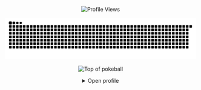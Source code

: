 <p align = "center">
	<img src = "https://komarev.com/ghpvc/?username=10kartik&style=plastic&color=blueviolet" alt = "Profile Views"/>
</p>
<p align = "center">
	<img src = "https://github.com/7oSkaaa/7oSkaaa/blob/output/github-contribution-grid-snake.svg?" alt = "Snake Game"/>
</p>

<div align="center">


![Top of pokeball](https://user-images.githubusercontent.com/44261381/209363264-ac854d3c-2cc2-44c4-928e-8a08d1013f46.png)

<details>
<summary>Open profile</summary>

<br>
<div>
  <div align=center>
      <img height="200" alt="Avatar photo of KK10" src="https://github.com/10kartik/10kartik/assets/99239411/21742f3f-d9a7-4a53-8530-7d20d51e03a9" alt="Avatar photo of KK10">
  </div>
  <div align=center>
      <a href="https://git.io/typing-svg"><img src="https://readme-typing-svg.demolab.com/?font=VT323&size=35&duration=3500&pause=300&color=6A0572&center=true&vCenter=true&width=500&lines=Hey%2C+I+am+Kartik;Welcome+to+My+GitHub+Profile;Inquisitive+and+Curious+by+nature;Software+and+Computer+Engineer;Backend+and+iOS+Developer;CS2+and+Football+Lover;Hardworking+and+Ambitious;Gym+Freak;Music+and+Programming+Lover" alt="Typing SVG" /></a>
  </div>
</div>

<details>
<summary>About me</summary>

[//]: # (You must have a lf before the markdown element when inside a block for it to work: https://stackoverflow.com/questions/29368902/how-can-i-wrap-my-markdown-in-an-html-div)

<div align="left">

\`\`\`js
/**
 *   ▄▄▄▄▄▄▄▄▄▄▄  ▄▄▄▄▄▄▄▄▄▄▄  ▄▄       ▄▄  ▄▄▄▄▄▄▄▄▄▄▄  ▄▄▄▄▄▄▄▄▄▄▄ 
 *  ▐░░░░░░░░░░░▌▐░░░░░░░░░░░▌▐░░▌     ▐░░▌▐░░░░░░░░░░░▌▐░░░░░░░░░░░▌
 *  ▐░█▀▀▀▀▀▀▀█░▌▐░█▀▀▀▀▀▀▀█░▌▐░▌░▌   ▐░▐░▌▐░█▀▀▀▀▀▀▀█░▌▐░█▀▀▀▀▀▀▀▀▀ 
 *  ▐░▌       ▐░▌▐░▌       ▐░▌▐░▌▐░▌ ▐░▌▐░▌▐░▌       ▐░▌▐░▌          
 *  ▐░█▄▄▄▄▄▄▄█░▌▐░█▄▄▄▄▄▄▄█░▌▐░▌ ▐░▐░▌ ▐░▌▐░█▄▄▄▄▄▄▄█░▌▐░█▄▄▄▄▄▄▄▄▄ 
 *  ▐░░░░░░░░░░░▌▐░░░░░░░░░░░▌▐░▌  ▐░▌  ▐░▌▐░░░░░░░░░░░▌▐░░░░░░░░░░░▌
 *  ▐░█▀▀▀▀▀▀▀█░▌▐░█▀▀▀▀█░█▀▀ ▐░▌   ▀   ▐░▌▐░█▀▀▀▀▀▀▀█░▌ ▀▀▀▀▀▀▀▀▀█░▌
 *  ▐░▌       ▐░▌▐░▌     ▐░▌  ▐░▌       ▐░▌▐░▌       ▐░▌          ▐░▌
 *  ▐░▌       ▐░▌▐░▌      ▐░▌ ▐░▌       ▐░▌▐░▌       ▐░▌ ▄▄▄▄▄▄▄▄▄█░▌
 *  ▐░▌       ▐░▌▐░▌       ▐░▌▐░▌       ▐░▌▐░▌       ▐░▌▐░░░░░░░░░░░▌
 *   ▀         ▀  ▀         ▀  ▀         ▀  ▀         ▀  ▀▀▀▀▀▀▀▀▀▀▀ 
 *
 * ◤▐█☠█▒ [BOOTING PERSONAL MODULE: ARMAS_V2] ▒█☠█▌◢
 *
 * 🧬 @meta.origin        :: "Timișoara_Sector_300282"
 * 🈳 @meta.language      :: ["Romanian", "English"]
 * ⚙️  @meta.role          :: "Cyberpunk Full-Stack Engineer"
 * 🧪 @meta.stack         :: ["JS", "PHP", "Node", "React", "SQL", "UEFN", "FiveM"]
 * 🧠 @meta.interests     :: ["Hacking logic", "AI automata", "System design"]
 * 🎧 @meta.habits        :: ["Late-night debugging", "Looping synthwave", "Scripting dreams"]
 * 🎓 @meta.education     :: "Self-forged + Formal BSc in Informatics"
 * 🤝 @meta.alliance      :: "Open to mission-critical collabs"
 * 🧬 @meta.quirks        :: ["Perfectionist", "No sleep 'til deploy"]
 *
 * ⚠️  @trigger.onBug()       => [ENGAGE DEEP SCAN 🔍] → 💀 ELIMINATE THREAT
 * ✅  @return INITIATE        => { ARMAS_CORE: "🟢 ONLINE" }
 *
 * 🧾 [SYS.LOG :: MODULE ARMAS_V2 BOOT COMPLETE ✓]
 */
\`\`\`

</div>

</details>

<details>
<summary>Tools</summary>
<div>
  <p style="display: inline-block;" align="center">
    <kbd>
      <kbd>Programming Languages</kbd>
      <br><br>
      <img width="30px" src="https://cdn.jsdelivr.net/gh/devicons/devicon/icons/cplusplus/cplusplus-original.svg" alt="cpp" title="C++" /> 
      <img width="30px" src="https://cdn.jsdelivr.net/gh/devicons/devicon/icons/javascript/javascript-original.svg" alt="js" title="Javascript"/> 
      <img width="30px" src="https://cdn.jsdelivr.net/gh/devicons/devicon/icons/python/python-original.svg" alt="py" title="Python"/> 
      <img width="30" src="https://user-images.githubusercontent.com/25181517/121405384-444d7300-c95d-11eb-959f-913020d3bf90.png" alt="C#" title="C#"/>
    </kbd>
    <kbd>
      <kbd>Back-end</kbd>
      <br><br>
      <img width="30px" src="https://cdn.jsdelivr.net/gh/devicons/devicon/icons/nodejs/nodejs-original.svg" alt="nodejs" title="Node.js"/>
      <img width="30px" src="https://cdn.jsdelivr.net/gh/devicons/devicon/icons/express/express-original-wordmark.svg" alt="express" title="Express Server"/>
      <img width="30px" src="https://github.com/devicons/devicon/blob/v2.15.1/icons/django/django-plain-wordmark.svg" alt="django" title="Django"/>
      <img width="30px" src="https://user-images.githubusercontent.com/25181517/192107858-fe19f043-c502-4009-8c47-476fc89718ad.png" alt="rest" title="REST API"/>
      <img width="30" src="https://user-images.githubusercontent.com/25181517/187070862-03888f18-2e63-4332-95fb-3ba4f2708e59.png" alt="websocket" title="Websocket"/>
      <img width="30" src="https://user-images.githubusercontent.com/25181517/192107856-aa92c8b1-b615-47c3-9141-ed0d29a90239.png" alt="GraphQL" title="GraphQL"/>
      <img width="30" src="https://user-images.githubusercontent.com/25181517/186711335-a3729606-5a78-4496-9a36-06efcc74f800.png" alt="Swagger" title="Swagger"/>
      <img width="30" src="https://user-images.githubusercontent.com/25181517/201476472-d2f5f644-cfc9-43e5-96d3-c8f40f18b5cb.png" alt="Chai" title="Chai"/>
      <img width="30" src="https://user-images.githubusercontent.com/25181517/201476630-f47cfff6-fdee-4ee1-9092-1793b71b1ca3.png" alt="Mocha" title="Mocha"/>
    </kbd>
    <kbd>
      <kbd>Mobile</kbd>
      <br><br>
      <img width="30px" src="https://github.com/devicons/devicon/blob/v2.15.1/icons/swift/swift-original.svg" alt="swift" title="SwiftUI"/>
    </kbd>
    <kbd>
      <kbd>Front-end</kbd>
      <br><br>
      <img width="30px" src="https://cdn.jsdelivr.net/gh/devicons/devicon/icons/html5/html5-original.svg" alt="html" title="HTML"/> 
      <img width="30px" src="https://cdn.jsdelivr.net/gh/devicons/devicon/icons/css3/css3-plain-wordmark.svg" alt="css" title="CSS"/>  
      <img width="30px" src="https://cdn.jsdelivr.net/gh/devicons/devicon/icons/react/react-original.svg" alt="react" title="Reactjs"/>
    </kbd>
    <kbd>
      <kbd>Database</kbd>
      <br><br>
      <img width="30px" src="https://cdn.jsdelivr.net/gh/devicons/devicon/icons/mysql/mysql-plain.svg" alt="mysql" title="MySQL"/>
      <img width="30px" src="https://cdn.jsdelivr.net/gh/devicons/devicon/icons/postgresql/postgresql-original.svg" alt="postgres" title="Postgres SQL"/>
      <img width="30px" src="https://cdn.jsdelivr.net/gh/devicons/devicon/icons/mongodb/mongodb-plain.svg" alt="mongodb" title="Mongo DB"/>
      <img width="30px" src="https://www.vectorlogo.zone/logos/memcached/memcached-icon.svg" alt="memcached" title="Memcached"/>
      <img width="30px" src="https://cdn.jsdelivr.net/gh/devicons/devicon/icons/redis/redis-original.svg" alt="redis" title="Redis"/>
      <img width="30px" src="https://www.vectorlogo.zone/logos/rabbitmq/rabbitmq-icon.svg" alt="rabbitmq" title="RabbitMQ"/>
    </kbd>
    <br><br>
    <kbd>
      <kbd>Automation, Data Science & AI</kbd>
      <br><br>
      <img width="30" src="https://github.com/marwin1991/profile-technology-icons/assets/136815194/ab742751-b55b-43d7-8f49-9a67e293f67c" alt="Puppeteer" title="Puppeteer"/>
      <img width="30" src="https://seeklogo.com/images/P/playwright-logo-22FA8B9E63-seeklogo.com.png" alt="Playwright" title="Playwright"/>
      <img width="30" src="https://logodix.com/logo/2116220.jpg" alt="appium" title="Appium"/>
      <img width="30px" src="https://cdn.jsdelivr.net/gh/devicons/devicon/icons/numpy/numpy-original.svg" alt="numpy" title="Numpy"/>
      <img width="30px" src="https://cdn.jsdelivr.net/gh/devicons/devicon/icons/pandas/pandas-original.svg" alt="pandas" title="Pandas"/>
      <img width="30px" src="https://freelogopng.com/images/all_img/1681038242chatgpt-logo-png.png" alt="chatgpt" title="Chat GPT"/>
      <img width="30px" src="https://seeklogo.com/images/S/stability-ai-logo-39727290FE-seeklogo.com.png" alt="stablediffusion" title="Stable Diffusion"/>
    </kbd>
    <kbd>
      <kbd>Operating System, Networking & Deployment</kbd>
      <br><br>
      <img width="30" src="https://user-images.githubusercontent.com/25181517/117269608-b7dcfb80-ae58-11eb-8e66-6cc8753553f0.png" alt="Android" title="Android"/>
      <img width="30" src="https://user-images.githubusercontent.com/25181517/121406611-a8246b80-c95e-11eb-9b11-b771486377f6.png" alt="iOS" title="iOS"/>
      <img width="30" src="https://user-images.githubusercontent.com/25181517/186884150-05e9ff6d-340e-4802-9533-2c3f02363ee3.png" alt="Windows" title="Windows"/>
      <img width="30" src="https://user-images.githubusercontent.com/25181517/186884152-ae609cca-8cf1-4175-8d60-1ce1fa078ca2.png" alt="macOS" title="macOS"/>
      <img width="30" src="https://github.com/marwin1991/profile-technology-icons/assets/76662862/2481dc48-be6b-4ebb-9e8c-3b957efe69fa" alt="Linux" title="Linux"/>
      <img width="30" src="https://user-images.githubusercontent.com/25181517/183896132-54262f2e-6d98-41e3-8888-e40ab5a17326.png" alt="AWS" title="AWS"/>
      <img width="30" src="https://user-images.githubusercontent.com/25181517/183345125-9a7cd2e6-6ad6-436f-8490-44c903bef84c.png" alt="Nginx" title="Nginx"/>
      <img width="30px" src="https://cdn.jsdelivr.net/gh/devicons/devicon/icons/git/git-plain.svg" alt="git" title="git" />
      <img width="30px" src="https://cdn.jsdelivr.net/gh/devicons/devicon/icons/docker/docker-plain.svg" alt="docker" title="Docker"/>
      <img width="30px" src="https://icon.icepanel.io/Technology/svg/GitHub-Actions.svg" alt="githubactions" title="Github Actions"/>
    </kbd>
    <kbd>
      <kbd>Terminal Scripts</kbd>
      <br><br>
      <img width="30px" src="https://cdn.jsdelivr.net/gh/devicons/devicon/icons/bash/bash-original.svg" alt="bash" title="bash"/>
      <img width="30px" src="https://cdn.jsdelivr.net/gh/devicons/devicon/icons/vim/vim-original.svg" alt="vim" title="Vim"/>
    </kbd>
    <kbd>
      <kbd>Tools</kbd>
      <br><br>
      <img width="30" src="https://user-images.githubusercontent.com/25181517/186711578-bf30cb30-40b7-4b45-95a5-bdf837c372e7.png" alt="Xcode" title="Xcode"/>
      <img width="30px" src="https://cdn.jsdelivr.net/gh/devicons/devicon/icons/vscode/vscode-original.svg"  alt="VSCode" title="VS Code"/>
      <img width="30px" src="https://upload.wikimedia.org/wikipedia/en/d/d2/Sublime_Text_3_logo.png"  alt="sublime" title="Sublime"/>
      <img width="30" src="https://user-images.githubusercontent.com/25181517/192109061-e138ca71-337c-4019-8d42-4792fdaa7128.png" alt="Postman" title="Postman"/>
      <img width="30px" src="https://cdn.jsdelivr.net/gh/devicons/devicon/icons/jupyter/jupyter-original.svg"  alt="jupyter" title="Jupyter"/>
      <img width="30" src="https://seeklogo.com/images/I/insomnia-logo-A29B3D6BAA-seeklogo.com.png" alt="insomnia" title="Insomnia REST"/>
      <img width="30" src="https://seeklogo.com/images/F/figma-logo-E4E21D3AEA-seeklogo.com.png" alt="figma" title="Figma"/>
      <img width="30" src="https://avatars.githubusercontent.com/u/7390431?s=200&v=4" alt="esbuild" title="esbuild"/>
      <img width="30" src="https://raw.githubusercontent.com/vitejs/awesome-vite/main/logo.svg" alt="vite" title="Vite"/>
      <img width="30" src="https://avatars.githubusercontent.com/u/10566080?s=200&v=4" alt="pnpm" title="pnpm"/>
      <img width="30" src="https://cdn.jsdelivr.net/gh/devicons/devicon/icons/webpack/webpack-original.svg" alt="webpack" title="Webpack"/>
    </kbd>
    <kbd>
      <kbd>Game Development</kbd>
      <br><br>
      <img width="30px" src="https://cdn.jsdelivr.net/gh/devicons/devicon/icons/unity/unity-original.svg" alt="unity" title="Unity Engine"/>
    </kbd>
  </p>
</div>
</details>


<details>
  <summary>📊 GitHub Stats</summary>
  <br>
  <p align="center">
    <img align="center" src="https://github-readme-stats.vercel.app/api?username=10kartik&show_icons=true&theme=tokyonight&include_all_commits=true&count_private=true" alt="GitHub Stats" />
    <br><br>
    <img align="center" src="https://github-readme-stats.vercel.app/api/top-langs/?username=10kartik&layout=compact&theme=tokyonight" alt="Top Languages" />
    <br><br>
    <img align="center" src="https://github-readme-streak-stats.herokuapp.com/?user=10kartik&theme=tokyonight" alt="GitHub Streak" />
  </p>
</details>


<details>
  <summary>🚀✨ Open Source Contributions</summary>
  <br>
  <ul>
    <li>📚 <strong>MDN Web Docs - JavaScript</strong>  
      <br>🔗 <a href="https://developer.mozilla.org/en-US/docs/Web/JavaScript" target="_blank" rel="noopener noreferrer">Official MDN JavaScript Docs</a>  
      <br>🛠️ Enhanced and maintained critical JavaScript documentation used by millions worldwide.</li>
    <br>
    <li>🐍 <strong>Pinterest - Pymemcache</strong>  
      <br>🔗 <a href="https://github.com/pinterest/pymemcache" target="_blank" rel="noopener noreferrer">Python Memcached Client</a>  
      <br>🚀 Contributed to a fast, scalable caching client powering Pinterest's backend.</li>
    <br>
    <li>⚙️ <strong>The Algorithms - JavaScript & C++</strong>  
      <br>🔗 <a href="https://github.com/TheAlgorithms" target="_blank" rel="noopener noreferrer">Community-driven Algorithms Repo</a>  
      <br>📈 Developed optimized algorithm implementations, boosting educational resources for devs.</li>
    <br>
    <li>🌐 <strong>True Sparrow Projects</strong>  
      <br>🔗 <a href="https://nftornot.com" target="_blank" rel="noopener noreferrer">NftorNot.com</a> | <a href="https://whisperchain.xyz" target="_blank" rel="noopener noreferrer">WhisperChain.xyz</a> | <a href="https://salesparrow.ai" target="_blank" rel="noopener noreferrer">AI SalesSparrow</a>  
      <br>🎯 Led full-cycle dev, bringing cutting-edge web3 & AI projects from concept to live.</li>
  </ul>
</details>

<details>
  <summary>✨ Quote</summary>
  <br>
  <blockquote>
    "Your work is going to fill a large part of your life, and the only way to be truly satisfied is to do what you believe is great work."  
    <br>— <strong>Steve Jobs</strong> 💼🔥
  </blockquote>
</details>

<details>
  <summary>💥 Free DOSE Hit</summary>
  <br>
  <small><i>DOSE = Dopamine, Oxytocin, Serotonin & Endorphin. Refresh the page if the dose didn't hit right! 🔄</i></small>
  <br><br>
  <div align="center">
    <img src="https://readme-jokes.vercel.app/api?theme=monokai" alt="Daily Dose of Jokes" width="400" />
  </div>
</details>

<details>
<summary>🤝 What can I do for you?</summary>
<br>
<table style="border: none; width: 100%;">
  <tr>
    <td width="50%" valign="top" style="padding-right: 20px;">

### Let's Work on Your Project Together! 🚀

If you have any questions about **web development**, writing mistake-free **documentation**, or **AI**, feel free to  
<a href="mailto:kkapgate5@gmail.com">contact me by email 📧</a>. I won't bite, I promise. 😄

    </td>
    <td width="50%" valign="top" style="padding-left: 20px;">

### It's not perfect, isn't it? 🤔

**<img alt="Feedback" src="https://img.shields.io/badge/Ask%20me-anything-1abc9c.svg" />**

<blockquote>"I think it's very important to have a feedback loop, where you're constantly thinking about what you've done and how you could be doing it better."  
<br><strong>– Elon Musk</strong></blockquote>

    </td>   
  </tr>
</table>
</details>

![Bottom of pokeball](https://user-images.githubusercontent.com/44261381/209363271-905d2a5e-8a18-44c0-a450-45dddd4d5036.png)

<div align="center" style="display: flex; gap: 15px; justify-content: center; align-items: center;">
  <a href="https://www.linkedin.com/in/kartik-kapgate/" target="_blank" title="LinkedIn">
    <img height="40" src="https://cdn.jsdelivr.net/gh/devicons/devicon/icons/linkedin/linkedin-original.svg" alt="LinkedIn" />
  </a>
  <a href="https://github.com/10kartik" target="_blank" title="GitHub">
    <img height="40" src="https://cdn.jsdelivr.net/gh/devicons/devicon/icons/github/github-original.svg" alt="GitHub" />
  </a>
  <a href="http://www.x.com/10kartik" target="_blank" title="X (Twitter)">
    <img height="40" src="https://cdn-icons-png.flaticon.com/512/733/733579.png" alt="X" />
  </a>
  <a href="https://tiktok.com/@10kartik" target="_blank" title="TikTok">
    <img height="40" src="https://cdn-icons-png.flaticon.com/512/3046/3046122.png" alt="TikTok" />
  </a>
  <a href="https://wa.me/+919876543210" target="_blank" title="WhatsApp">
    <img height="40" src="https://cdn.jsdelivr.net/gh/devicons/devicon/icons/whatsapp/whatsapp-original.svg" alt="WhatsApp" />
  </a>
</div>


------
Credit: [Kartik Kapgate](https://github.com/10kartik)

Last Edited on: 15/05/2025
